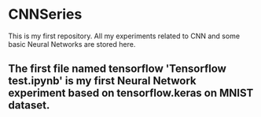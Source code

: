 # CNNSeries
This is my first repository. All my experiments related to CNN and some basic Neural Networks are stored here.

## The first file named tensorflow 'Tensorflow test.ipynb' is my first Neural Network experiment based on tensorflow.keras on MNIST dataset.
